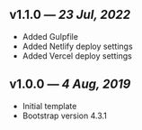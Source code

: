## v1.1.0 _— 23 Jul, 2022_

- Added Gulpfile
- Added Netlify deploy settings
- Added Vercel deploy settings

## v1.0.0 _— 4 Aug, 2019_

- Initial template
- Bootstrap version 4.3.1
